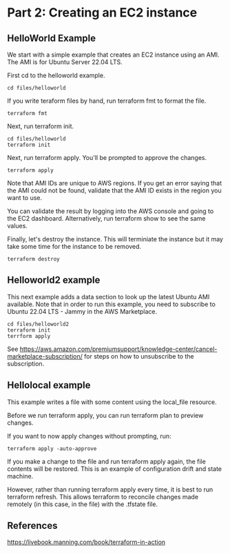 # Part 2: Creating an EC2 instance

## HelloWorld Example

We start with a simple example that creates an EC2 instance using an AMI. The AMI is for Ubuntu Server 22.04 LTS. 

First cd to the helloworld example.

```
cd files/helloworld
```

If you write teraform files by hand, run terraform fmt to format the file.

```
terraform fmt
```

Next, run terraform init. 

```
cd files/helloworld
terraform init
```

Next, run terraform apply. You'll be prompted to approve the changes.

```
terraform apply
```

Note that AMI IDs are unique to AWS regions. If you get an error saying that the AMI could not be found, validate that the AMI ID exists in the region you want to use.

You can validate the result by logging into the AWS console and going to the EC2 dashboard. Alternatively, run terraform show to see the same values.

Finally, let's destroy the instance. This will terminiate the instance but it may take some time for the instance to be removed.

```
terraform destroy
```

## Helloworld2 example

This next example adds a data section to look up the latest Ubuntu AMI available. Note that in order to run this example, you need to subscribe to Ubuntu 22.04 LTS - Jammy in the AWS Marketplace.

```
cd files/helloworld2
terraform init
terrform apply
```

See https://aws.amazon.com/premiumsupport/knowledge-center/cancel-marketplace-subscription/ for steps on how to unsubscribe to the subscription.


## Hellolocal example

This example writes a file with some content using the local_file resource.

Before we run terraform apply, you can run terraform plan to preview changes. 

If you want to now apply changes without prompting, run:

```
terraform apply -auto-approve
```

If you make a change to the file and run terraform apply again, the file contents will be restored. This is an example of configuration drift and state machine.


However, rather than running terraform apply every time, it is best to run terraform refresh. This allows terraform to reconcile changes made remotely (in this case, in the file) with the .tfstate file.

## References

https://livebook.manning.com/book/terraform-in-action